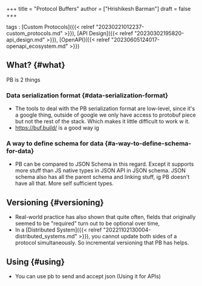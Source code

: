 +++
title = "Protocol Buffers"
author = ["Hrishikesh Barman"]
draft = false
+++

tags
: [Custom Protocols]({{< relref "20230221012237-custom_protocols.md" >}}), [API Design]({{< relref "20230302195820-api_design.md" >}}), [OpenAPI]({{< relref "20230605124017-openapi_ecosystem.md" >}})


## What? {#what}

PB is 2 things


### Data serialization format {#data-serialization-format}

-   The tools to deal with the PB serialization format are low-level, since it's a google thing, outside of google we only have access to protobuf piece but not the rest of the stack. Which makes it little difficult to work w it.
-   <https://buf.build/> is a good way ig


### A way to define schema for data {#a-way-to-define-schema-for-data}

-   PB can be compared to JSON Schema in this regard. Except it supports more stuff than JS native types in JSON API in JSON schema. JSON schema also has all the parent schema and linking stuff, ig PB doesn't have all that. More self sufficient types.


## Versioning {#versioning}

-   Real-world practice has also shown that quite often, fields that originally seemed to be "required" turn out to be optional over time,
-   In a [Distributed System]({{< relref "20221102130004-distributed_systems.md" >}}), you cannot update both sides of a protocol simultaneously. So incremental versioning that PB has helps.


## Using {#using}

-   You can use pb to send and accept json (Using it for APIs)
